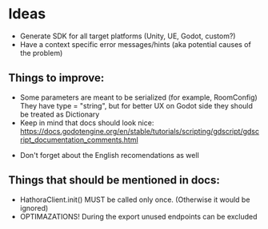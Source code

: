 # Ideas
- Generate SDK for all target platforms (Unity, UE, Godot, custom?)
- Have a context specific error messages/hints (aka potential causes of the problem)

## Things to improve:
- Some parameters are meant to be serialized (for example, RoomConfig)
They have type = "string", but for better UX on Godot side they should be
treated as Dictionary
- Keep in mind that docs should look nice: https://docs.godotengine.org/en/stable/tutorials/scripting/gdscript/gdscript_documentation_comments.html
+ Don't forget about the English recomendations as well

## Things that should be mentioned in docs:
- HathoraClient.init() MUST be called only once. (Otherwise it would be ignored)
- OPTIMAZATIONS! During the export unused endpoints can be excluded
